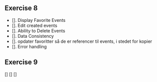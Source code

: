 ## Exercise 8
- []. Display Favorite Events
- []. Edit created events
- []. Ability to Delete Events
- []. Data Consistency
- []. opdater favoritter så de er referencer til events, i stedet for kopier
- []. Error handling

## Exercise 9
[]
[]
[]
